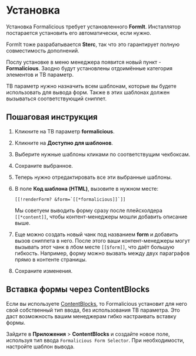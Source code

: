 # Установка

Установка Formalicious требует установленного **FormIt**. Инсталлятор постарается установить его автоматически, если нужно.

FormIt тоже разрабатывается **Sterc**, так что это гарантирует полную совместимость дополнений.

Послу установке в меню менеджера появится новый пункт - **Formalicious**.
Заодно будут установлены отдоимённые категория элементов и ТВ параметр.

ТВ параметр нужно назначить всем шаблонам, которые вы будете использовать для вывода форм.
Также в этих шаблонах должен вызываться соответствующий сниппет.

## Пошаговая инструкция

1. Кликните на ТВ параметр **formalicious**.
2. Кликните на **Доступно для шаблонов**.
3. Выберите нужные шаблоны кликами по соответствущим чекбоксам.
4. Сохраните выбранное.
5. Теперь нужно отредактировать все эти выбранные шаблоны.
6. В поле **Код шаблона (HTML)**, вызовите в нужном месте:

    ```modx
    [[!renderForm? &form=`[[*formalicious]]`]]
    ```

    Мы советуем выводить форму сразу после плейсхолдера `[[*content]]`, чтобы контент-менеджеры мошли добавить описание выше.
7. Еще можно создать новый чанк под названием **form** и добавить вызов сниппета в него. После этого ваши контент-менеджеры могут вызывать этот чанк в лбом месте `[[$form]]`, что даёт большую гибкость. Например, форму можно вызвать между двух параграфов прямо в контенте страницы.
8. Сохраните изменения.

## Вставка формы через ContentBlocks

Если вы используете [ContentBlocks](https://www.modmore.com/contentblocks/), то Formalicious установит для него свой собственный тип ввода,
без использования ТВ параметра. Это даст возможность вашим менеджерам гибко настраивать вставку формы.

Зайдите в **Приложения** > **ContentBlocks** и создайте новое поле, используя тип ввода `Formalicious Form Selector`.
При необходимости, настройте шаблон вывода.
